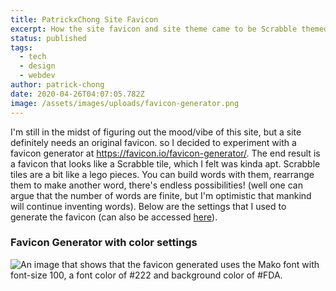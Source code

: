 ```yaml
---
title: PatrickxChong Site Favicon
excerpt: How the site favicon and site theme came to be Scrabble themed
status: published
tags:
  - tech
  - design
  - webdev
author: patrick-chong
date: 2020-04-26T04:07:05.782Z
image: /assets/images/uploads/favicon-generator.png
---
```

I'm still in the midst of figuring out the mood/vibe of this site, but a site definitely needs an original favicon. so I decided to experiment with a favicon generator at <https://favicon.io/favicon-generator/>. The end result is a favicon that looks like a Scrabble tile, which I felt was kinda apt. Scrabble tiles are a bit like a lego pieces. You can build words with them, rearrange them to make another word, there's endless possibilities! (well one can argue that the number of words are finite, but I'm optimistic that mankind will continue inventing words). Below are the settings that I used to generate the favicon (can also be accessed [here](https://favicon.io/favicon-generator/?t=P&ff=Mako&fs=100&fc=%23222&b=rounded&bc=%23FDA)).

### Favicon Generator with color settings
![An image that shows that the favicon generated uses the Mako font with font-size 100, a font color of #222 and background color of #FDA.](/assets/images/uploads/favicon-generator.png)

